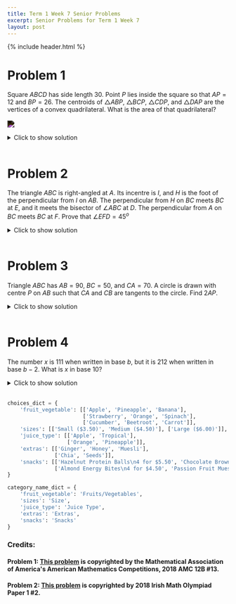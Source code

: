 ```yaml
---
title: Term 1 Week 7 Senior Problems
excerpt: Senior Problems for Term 1 Week 7
layout: post
---
```

{% include header.html %}

# Problem 1
Square $ABCD$ has side length $30$. Point $P$ lies inside the square so that $AP = 12$ and $BP = 26$. The centroids of $\triangle{ABP}$, $\triangle{BCP}$, $\triangle{CDP}$, and $\triangle{DAP}$ are the vertices of a convex quadrilateral. What is the area of that quadrilateral?
<br><br><img src="https://latex.artofproblemsolving.com/4/a/7/4a7552d7af26cb2be88658376dd5934a70ef16c6.png" style="filter: invert(100%);"/>

<details>
<summary>Click to show solution</summary>
<h2>Solution 1</h2>
As shown below, let $M_1,M_2,M_3,M_4$ be the midpoints of $\overline{AB},\overline{BC},\overline{CD},\overline{DA},$ respectively, and $G_1,G_2,G_3,G_4$ be the centroids of $\triangle{ABP},\triangle{BCP},\triangle{CDP},\triangle{DAP},$ respectively.
<img src="https://latex.artofproblemsolving.com/6/5/2/652c418f0c6664b9800c63ec016b32f8978fbf8d.png" style="filter: invert(100%);"/>
By SAS, we conclude that $\triangle G_1G_2P\sim\triangle M_1M_2P, \triangle G_2G_3P\sim\triangle M_2M_3P, \triangle G_3G_4P\sim\triangle M_3M_4P,$ and $\triangle G_4G_1P\sim\triangle M_4M_1P.$ By the properties of centroids, the ratio of similitude for each pair of triangles is $\frac23.$
<br><br>
Note that quadrilateral $M_1M_2M_3M_4$ is a square of side-length $15\sqrt2.$ It follows that:
<br><br>
Since $\overline{G_1G_2}\parallel\overline{M_1M_2},\overline{G_2G_3}\parallel\overline{M_2M_3},\overline{G_3G_4}\parallel\overline{M_3M_4},$ and $\overline{G_4G_1}\parallel\overline{M_4M_1}$ by the Converse of the Corresponding Angles Postulate, we have $\angle G_1G_2G_3=\angle G_2G_3G_4=\angle G_3G_4G_1=\angle G_4G_1G_2=90^\circ.$<br><br>
Since $G_1G_2=\frac23M_1M_2, G_2G_3=\frac23M_2M_3, G_3G_4=\frac23M_3M_4,$ and $G_4G_1=\frac23M_4M_1$ by the ratio of similitude, we have $G_1G_2=G_2G_3=G_3G_4=G_4G_1=10\sqrt2.$<br><br>
Together, quadrilateral $G_1G_2G_3G_4$ is a square of side-length $10\sqrt2,$ so its area is $\left(10\sqrt2\right)^2=\boxed{200}.$<br><br>

<u><b>Remark</b></u><br><br>
This solution shows that, if point $P$ is within square $ABCD,$ then the shape and the area of quadrilateral $G_1G_2G_3G_4$ are independent of the location of $P.$ Let the brackets denote areas. More generally, $G_1G_2G_3G_4$ is always a square of area \[[G_1G_2G_3G_4]=\left(\frac23\right)^2[M_1M_2M_3M_4]=\frac49[M_1M_2M_3M_4]=\frac29[ABCD].\] On the other hand, the location of $G_1G_2G_3G_4$ is dependent on the location of $P.$
<br><br>

<h2>Solution 2</h2>
This solution refers to the diagram in Solution 1.
<br><br>
By SAS, we conclude that $\triangle G_1G_3P\sim\triangle M_1M_3P$ and $\triangle G_2G_4P\sim\triangle M_2M_4P.$ By the properties of centroids, the ratio of similitude for each pair of triangles is $\frac23.$
<br><br>
Note that quadrilateral $M_1M_2M_3M_4$ is a square of diagonal-length $30,$ so $\overline{M_1M_3}\perp\overline{M_2M_4}.$ Since $\overline{G_1G_3}\parallel\overline{M_1M_3}$ and $\overline{G_2G_4}\parallel\overline{M_2M_4}$ by the Converse of the Corresponding Angles Postulate, we have $\overline{G_1G_3}\perp\overline{G_2G_4}.$
<br><br>
Therefore, the area of quadrilateral $G_1G_2G_3G_4$ is \[\frac12\cdot G_1G_3\cdot G_2G_4 = \frac12\cdot\left(\frac23\cdot M_1M_3\right)\cdot\left(\frac23\cdot M_2M_4\right)=\boxed{200}.\]
<br>

<h2>Solution 3</h2>
This solution refers to the diagram in Solution 1.
<br><br>
We place the diagram in the coordinate plane: Let $A=(0,30),B=(0,0),C=(30,0),D=(30,30),$ and $P=(3x,3y).$
<br><br>
Recall that for any triangle in the coordinate plane, the coordinates of its centroid are the averages of the coordinates of its vertices. It follows that $G_1=(x,y+10),G_2=(x+10,y),G_3=(x+20,y+10),$ and $G_4=(x+10,y+20).$
<br><br>
Note that $G_1G_3=G_2G_4=20$ and $\overline{G_1G_3}\perp\overline{G_2G_4}.$ Therefore, the area of quadrilateral $G_1G_2G_3G_4$ is \[\frac12\cdot G_1G_3\cdot G_2G_4=\boxed{200}.\]
<br>
</details>
<br>

# Problem 2
The triangle $ABC$ is right-angled at $A$. Its incentre is $I$, and $H$ is the foot of the perpendicular from $I$ on $AB$. The perpendicular from $H$ on $BC$ meets $BC$ at $E$, and it meets the bisector of $\angle ABC$ at $D$. The perpendicular from $A$ on $BC$ meets $BC$ at $F$. Prove that $\angle EFD = 45^o$

<details>
<summary>Click to show solution</summary>
<h2>Solution</h2>
<img src="{{site.baseurl}}/static/week7seniorquestion2answer.png" style="filter: invert(100%);"/>
<br>
</details>
<br>

# Problem 3
Triangle $ABC$ has $AB = 90$, $BC = 50$, and $CA = 70$. A circle is drawn with centre $P$ on $AB$ such that $CA$ and $CB$ are tangents to the circle. Find $2AP$.

<details>
<summary>Click to show solution</summary>
<h2>Solution</h2>
Let $CA$ touch the circle at $R$ and $CB$ touch the circle at $S$. Let $Q$ be a point on $AB$ so that $CQ$ and $AB$ are perpendicular.
<img src="{{site.baseurl}}/static/week7seniorquestion3answer.png" style="filter: invert(100%);"/>
Let $r$ be the radius of the circle.<br>
From similar triangles $AQC$ and $ARP$, $\frac{CQ}{r} = \frac{70}{AP}$.<br>
From similar triangles $BQC$ and $BSP$, $\frac{CQ}{r} = \frac{50}{BP} = \frac{50}{90 − AP}$.<br>
Hence $7(90 − AP) = 5AP, 630 = 12AP, 2AP = \boxed{105}$.<br>
<br>
</details>
<br>

# Problem 4
The number $x$ is $111$ when written in base $b$, but it is $212$ when written in base $b − 2$. What is $x$ in base $10$?

<details>
<summary>Click to show solution</summary>
<h2>Solution</h2>
We have $x = b^2+b+1$ and $x = 2(b−2)^2 +(b−2)+2 = 2(b^2 −4b+4)+b = 2b^2 −7b+8$.<br>
Hence $0 = (2b^2 − 7b + 8) − (b^2 + b + 1) = b^2 − 8b + 7 = (b − 7)(b − 1)$.<br>
From the given information, $b−2>2$. So $b=7$ and $x=49+7+1=\boxed{57}$.
<br>
</details>
<br>

```python
choices_dict = {
    'fruit_vegetable': [['Apple', 'Pineapple', 'Banana'],
                        ['Strawberry', 'Orange', 'Spinach'],
                        ['Cucumber', 'Beetroot', 'Carrot']],
    'sizes': [['Small ($3.50)', 'Medium ($4.50)'], ['Large ($6.00)']],
    'juice_type': [['Apple', 'Tropical'],
                   ['Orange', 'Pineapple']],
    'extras': [['Ginger', 'Honey', 'Muesli'],
               ['Chia', 'Seeds']],
    'snacks': [['Hazelnut Protein Balls\n4 for $5.50', 'Chocolate Brownies\n1 for $3.50'],
               ['Almond Energy Bites\n4 for $4.50', 'Passion Fruit Muesli Bar\n1 for $3.25']]
}

category_name_dict = {
    'fruit_vegetable': 'Fruits/Vegetables',
    'sizes': 'Size',
    'juice_type': 'Juice Type',
    'extras': 'Extras',
    'snacks': 'Snacks'
}
```

### Credits:
#### Problem 1: [This problem](https://artofproblemsolving.com/wiki/index.php/2018_AMC_12B_Problems/Problem_13) is copyrighted by the Mathematical Association of America's American Mathematics Competitions, 2018 AMC 12B #13.
#### Problem 2: [This problem](https://artofproblemsolving.com/community/c728774_2018_irish_math_olympiad) is copyrighted by 2018 Irish Math Olympiad Paper 1 #2.
